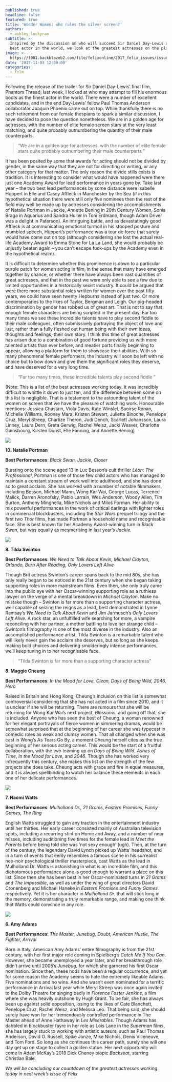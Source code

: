 ```yaml
---
published: true
headline: false
featured: true
title: 'Wonder Women: who rules the silver screen?'
authors:
  - ashley_luckyram
subtitle: >-
  Inspired by the discussion on who will succeed Sir Daniel Day-Lewis as the
  best actor in the world, we look at the greatest actresses on the planet. 
image: >-
  https://f001.backblazeb2.com/file/felixonline/2017_felix_issues/issue_1674/1674_film_maggie.png
date: '2017-11-03 12:00:00'
categories:
  - film
---
```

Following the release of the trailer for Sir Daniel Day-Lewis’ final film, Phantom Thread, last week, I looked at who may attempt to fill his enormous boots as the finest actor in the world. There were a number of excellent candidates, and in the end Day-Lewis’ fellow Paul Thomas Anderson collaborator Joaquin Phoenix came out on top. While thankfully there is no such retirement from our female thespians to spark a similar discussion, I have decided to pose the question nonetheless. We are in a golden age for actresses, with the number of elite female screen stars at the very least matching, and quite probably outnumbering the quantity of their male counterparts. 

> “We are in a golden age for actresses, with the number of elite female stars quite probably outnumbering their male counterparts ”

It has been posited by some that awards for acting should not be divided by gender, in the same way that they are not for directing or writing, or any other category for that matter. The only reason the divide stills exists is tradition. It is interesting to consider what would have happened were there just one Academy Award for lead performance in years gone by. Take last year – the two best lead performances by some distance were Isabelle Huppert in Elle and Casey Affleck in Manchester by the Sea (if in this hypothetical situation there were still only five nominees then the rest of the field may well be made up by actresses considering the accomplishments of Natalie Portman in Jackie, Annette Bening in 20th Century Women, Sonia Braga in Aquarius and Sandra Huller in Toni Erdmann, though Adam Driver was a delight in Paterson). An intriguing battle, and as devastatingly good Affleck is at communicating emotional turmoil in his stooped posture and mumbled speech, Huppert’s performance was a tour de force that surely would have come out on top (although considering she lost the actual real-life Academy Award to Emma Stone for La La Land, she would probably be unjustly beaten again – you can’t escape fuck-ups by the Academy even in the hypothetical realm).

It is difficult to determine whether this prominence is down to a particular purple patch for women acting in film, in the sense that many have emerged together by chance, or whether there have always been vast quantities of great actresses, and that in the past we were only able to see a few due to limited opportunities in a historically sexist industry. It could be argued that were there more substantial roles written for women over the past fifty years, we could have seen twenty Hepburns instead of just two. Or more contemporaries to the likes of Taylor, Bergman and Leigh. Our pig-headed discrimination by gender has robbed us of great art. That is not to say that enough female characters are being scripted in the present day. Far too many times we see these incredible talents have to play second fiddle to their male colleagues, often submissively portraying the object of love and lust, rather than a fully fleshed out human being with their own ideas, thoughts and feelings; their own story. I think this time of great actresses has arisen due to a combination of good fortune providing us with more talented artists than ever before, and meatier parts finally beginning to appear, allowing a platform for them to showcase their abilities. With so many phenomenal female performers, the industry will soon be left with no choice but to bow down and give them the significant roles they deserve, and have deserved for a very long time.

> “Far too many times, these incredible talents play second fiddle ”

(Note: This is a list of the best actresses working today. It was incredibly difficult to whittle it down to just ten, and the difference between some on this list is negligible. That is a testament to the astounding talent of the women on screen that we have the pleasure of watching work. Honourable mentions: Jessica Chastain, Viola Davis, Kate Winslet, Saoirse Ronan, Michelle Williams, Rooney Mara, Kristen Stewart, Juliette Binoche, Penelope Cruz, Meryl Streep, Charlize Theron, Judi Dench, Scarlett Johansson, Laura Linney, Laura Dern, Greta Gerwig, Rachel Weisz, Jacki Weaver, Charlotte Gainsbourg, Kirsten Dunst, Elle Fanning, and Annette Bening)

![](https://f001.backblazeb2.com/file/felixonline/2017_felix_issues/issue_1674/1674_film_jackie.jpg)

**10. Natalie Portman**

**Best Performances**: _Black Swan, Jackie, Closer_

Bursting onto the scene aged 13 in Luc Besson’s cult thriller _Léon: The Professional_, Portman is one of those few child actors who has managed to maintain a constant stream of work well into adulthood, and she has done so to great acclaim. She has worked with a number of notable filmmakers, including Besson, Michael Mann, Wong Kar Wai, George Lucas, Terrence Malick, Darren Aronofsky, Pablo Larrain, Wes Anderson, Woody Allen, Tim Burton, Anthony Minghella, Mike Nichols and Miloš Forman. Her ability to mix powerful performances in the work of critical darlings with lighter roles in commercial blockbusters, including the _Star Wars_ prequel trilogy and the first two _Thor_ films, has made Portman a household name and recognisable face. She is best known for her Academy Award-winning turn in _Black Swan_, but was equally as mesmerising in last year’s _Jackie_.

![](https://f001.backblazeb2.com/file/felixonline/2017_felix_issues/issue_1674/1674_film_tilda.png)

**9. Tilda Swinton**

**Best Performances**: _We Need to Talk About Kevin, Michael Clayton, Orlando, Burn After Reading, Only Lovers Left Alive_

Though Brit actress Swinton’s career spans back to the mid 80s, she has only really began to be noticed in the 21st century when she began taking supporting roles in more mainstream films. Even then, she only truly came into the public eye with her Oscar-winning supporting role as a ruthless lawyer on the verge of a mental breakdown in _Michael Clayton_. Make no mistake though – Swinton is far more than a supporting character actress, well capable of seizing the reigns as a lead, best demonstrated in Lynne Ramsay’s _We Need to Talk About Kevin_ and Jim Jarmusch’s _Only Lovers Left Alive_. A rock star, an unfulfilled wife searching for more, a vampire reconciling with her partner, a mother battling to love her strange child – Swinton’s filmography is one of the most diverse in the industry. Also an accomplished performance artist, Tilda Swinton is a remarkable talent who will likely never gain the acclaim she deserves, but so long as she keeps making bold choices and delivering smolderingly intense performances, we’ll keep tuning in to her recognisable face. 

> “Tilda Swinton is far more than a supporting character actress”

**8. Maggie Cheung**

**Best Performances**: _In the Mood for Love, Clean, Days of Being Wild, 2046, Hero_

Raised in Britain and Hong Kong, Cheung’s inclusion on this list is somewhat controversial considering that she has not acted in a film since 2010, and it is unclear if she will be returning. There are rumours that she will be returning for Wong Kar Wai’s next project, _Blossoms_, and going off that, she is included. Anyone who has seen the best of Cheung, a woman renowned for her elegant portrayals of fierce women in simmering dramas, would be somewhat surprised that at the beginning of her career she was typecast in comedic roles as weak and clumsy women. That all changed when she was cast in Wong’s As Tears Go By, a moment Cheung herself cites as the true beginning of her serious acting career. This would be the start of a fruitful collaboration, with the two teaming up on _Days of Being Wild_, _Ashes of Time_, _In the Mood for Love_, and _2046_. Though she has worked very infrequently this century, she makes this list on the strength of the few projects she does take. Cheung acts with grace and fire in equal measures, and it is always spellbinding to watch her balance these elements in each one of her delicate performances.

![](https://f001.backblazeb2.com/file/felixonline/2017_felix_issues/issue_1674/1674_film_naomi.png)

**7. Naomi Watts**

**Best Performances**: _Mulholland Dr., 21 Grams, Eastern Promises, Funny Games, The Ring_

English Watts struggled to gain any traction in the entertainment industry until her thirties. Her early career consisted mainly of Australian television spots, including a recurring stint on Home and Away, and a number of near misses, including auditioning five times for the female lead in _Meet the Parents_ before being told she was ‘not sexy enough’ (ugh). Then, at the turn of the century, the legendary David Lynch picked up Watts’ headshot, and in a turn of events that eerily resembles a famous scene in his surrealist neo-noir psychological thriller masterpiece, cast Watts as the lead in Mulholland Dr. Watts is astonishing in what is an incredible film, and this dichotomous performance alone is good enough to warrant a place on this list. Since then she has been best in her Oscar-nominated turns in _21 Grams_ and _The Impossible_, as well as under the wing of great directors David Cronenberg and Michael Haneke in _Eastern Promises_ and _Funny Games_ respectively. Yet it is her character in _Mulholland Dr._ that will stick long in the memory, demonstrating a truly remarkable range, and making one think that Watts could convince in any role.

![](https://f001.backblazeb2.com/file/felixonline/2017_felix_issues/issue_1674/1674_film_amy.png)

**6. Amy Adams**

**Best Performances**: _The Master, Junebug, Doubt, American Hustle, The Fighter, Arrival_

Born in Italy, American Amy Adams’ entire filmography is from the 21st century, with her first major role coming in Spielberg’s _Catch Me If You Can_. However, she became unemployed a year later, and her breakthrough role didn’t arrive until 2005’s _Junebug_, for which she garnered his first Oscar nomination. Since then, these nods have been a regular occurrence, and yet for some reason the Academy seems to hate the extremely likeable Adams. Five nominations and no wins. And she wasn’t even nominated for a terrific performance in Arrival last year while Meryl Streep was once again invited to the Dolby Theatre for singing badly in _Florence Foster Jenkins_, a film where she was heavily outshone by Hugh Grant. To be fair, she has always been up against solid opposition, losing to the likes of Cate Blanchett, Penelope Cruz, Rachel Weisz, and Melissa Leo. That being said, she should surely have won for her tremendously controlled performance in The Master ahead of Anne Hathaway in _Les Miserables_. Though Adams has dabbled in blockbuster fayre in her role as Lois Lane in the _Superman_ films, she has largely stuck to working with artistic auteurs, such as Paul Thomas Anderson, David O. Russell, Spike Jonze, Mike Nichols, Denis Villeneuve, and Tom Ford. So long as she continues this career path, surely she will one day get up on stage to collect a golden statue. Her next opportunity will come in Adam McKay’s 2018 Dick Cheney biopic _Backseat_, starring Christian Bale.

_We will be concluding our countdown of the greatest actresses working today in next week’s issue of Felix_

